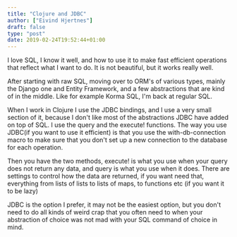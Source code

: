 ```yaml
---
title: "Clojure and JDBC"
author: ["Eivind Hjertnes"]
draft: false
type: "post"
date: 2019-02-24T19:52:44+01:00
---
```


I love SQL, I know it well, and how to use it to make fast efficient
operations that reflect what I want to do. It is not beautiful, but it
works really well.

After starting with raw SQL, moving over to ORM's of various types,
mainly the Django one and Entity Framework, and a few abstractions that
are kind of in the middle. Like for example Korma SQL, I'm back at
regular SQL.

When I work in Clojure I use the JDBC bindings, and I use a very small
section of it, because I don't like most of the abstractions JDBC have
added on top of SQL. I use the query and the execute! functions. The way
you use JDBC(if you want to use it efficient) is that you use the
with-db-connection macro to make sure that you don't set up a new
connection to the database for each operation.

Then you have the two methods, execute! is what you use when your query
does not return any data, and query is what you use when it does. There
are settings to control how the data are returned, if you want need
that, everything from lists of lists to lists of maps, to functions etc
(if you want it to be lazy)

JDBC is the option I prefer, it may not be the easiest option, but you
don't need to do all kinds of weird crap that you often need to when
your abstraction of choice was not mad with your SQL command of choice
in mind.

